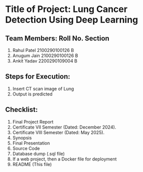 # Title of Project: Lung Cancer Detection Using Deep Learning

## Team Members:   Roll No.                 Section
1. Rahul Patel    2100290100126             B
2. Anugum Jain    2100290100126             B
3. Ankit Yadav    2200290109004             B


## Steps for Execution:
1. Insert CT scan image of Lung
2. Output is predicted
  

## Checklist:
1. Final Project Report
2. Certificate VII Semester (Dated: December 2024).
3. Certificate VIII Semester (Dated: May 2025).
4. Synopsis
5. Final Presentation
6. Source Code
7. Database dump (.sql file)
8. If a web project, then a Docker file for deployment
9. README (This file)
